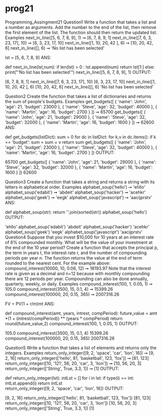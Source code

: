 # prog21

Programming_Assingment21
Question1
Write a function that takes a list and a number as arguments. Add the number to the end of
the list, then remove the first element of the list. The function should then return the updated
list.
Examples
next_in_line([5, 6, 7, 8, 9], 1) ➞ [6, 7, 8, 9, 1]
next_in_line([7, 6, 3, 23, 17], 10) ➞ [6, 3, 23, 17, 10]
next_in_line([1, 10, 20, 42 ], 6) ➞ [10, 20, 42, 6]
next_in_line([], 6) ➞ 'No list has been selected'

lst = [5, 6, 7, 8, 9]
ANS:

def next_in_line(lst,num):
    if len(lst) > 0 :
        lst.append(num)
        return lst[1:]
    else:
        print("'No list has been selected'")
next_in_line([5, 6, 7, 8, 9], 1)
OUTPUT:

[6, 7, 8, 9, 1]
next_in_line([7, 6, 3, 23, 17], 10)
[6, 3, 23, 17, 10]
next_in_line([1, 10, 20, 42 ], 6)
[10, 20, 42, 6]
next_in_line([], 6)
'No list has been selected'

Question2
Create the function that takes a list of dictionaries and returns the sum of people's budgets.
Examples
get_budgets([
{ 'name': 'John', 'age': 21, 'budget': 23000 },
{ 'name': 'Steve', 'age': 32, 'budget': 40000 },
{ 'name': 'Martin', 'age': 16, 'budget': 2700 }
]) ➞ 65700
get_budgets([
{ 'name': 'John', 'age': 21, 'budget': 29000 },
{ 'name': 'Steve', 'age': 32, 'budget': 32000 },
{ 'name': 'Martin', 'age': 16, 'budget': 1600 }
]) ➞ 62600
ANS:

def get_budgets(listDict):
    sum = 0
    for dc in listDict:
        for k,v in dc.items():
            if k == 'budget':
                sum = sum + v
    return sum
get_budgets([
{ 'name': 'John', 'age': 21, 'budget': 23000 },
{ 'name': 'Steve', 'age': 32, 'budget': 40000 },
{ 'name': 'Martin', 'age': 16, 'budget': 2700 }
])
OUTPUT:

65700
get_budgets([
{ 'name': 'John', 'age': 21, 'budget': 29000 },
{ 'name': 'Steve', 'age': 32, 'budget': 32000 },
{ 'name': 'Martin', 'age': 16, 'budget': 1600 }
])
62600
 
Question3
Create a function that takes a string and returns a string with its letters in alphabetical order.
Examples
alphabet_soup('hello') ➞ 'ehllo'
alphabet_soup('edabit') ➞ 'abdeit'
alphabet_soup('hacker') ➞ 'acehkr'
alphabet_soup('geek') ➞ 'eegk'
alphabet_soup('javascript') ➞ 'aacijprstv'
ANS:

def alphabet_soup(str):
    return ''.join(sorted(str))
alphabet_soup('hello')
OUTPUT:

'ehllo'
alphabet_soup('edabit')
'abdeit'
alphabet_soup('hacker')
'acehkr'
alphabet_soup('geek')
'eegk'
alphabet_soup('javascript')
'aacijprstv'
Question4
Suppose that you invest $10,000 for 10 years at an interest rate of 6% compounded monthly.
What will be the value of your investment at the end of the 10 year period?
Create a function that accepts the principal p, the term in years t, the interest rate r, and the
number of compounding periods per year n. The function returns the value at the end of term
rounded to the nearest cent.
For the example above:
compound_interest(10000, 10, 0.06, 12) ➞ 18193.97
Note that the interest rate is given as a decimal and n=12 because with monthly compounding
there are 12 periods per year. Compounding can also be done annually, quarterly, weekly, or
daily.
Examples
compound_interest(100, 1, 0.05, 1) ➞ 105.0
compound_interest(3500, 15, 0.1, 4) ➞ 15399.26
compound_interest(100000, 20, 0.15, 365) ➞ 2007316.26

FV = PV(1 + r/m)mt
ANS:

def compound_interest(amt, years, intrest, compPeriod):
    future_value = amt *(1 + (intrest/compPeriod)) ** (years * compPeriod)
    return round(future_value,2)
compound_interest(100, 1, 0.05, 1)
OUTPUT:

105.0
compound_interest(3500, 15, 0.1, 4)
15399.26
compound_interest(100000, 20, 0.15, 365)
2007316.26

Question5
Write a function that takes a list of elements and returns only the integers.
Examples
return_only_integer([9, 2, 'space', 'car', 'lion', 16]) ➞ [9, 2, 16]
return_only_integer(['hello', 81, 'basketball', 123, 'fox']) ➞ [81, 123]
return_only_integer([10, '121', 56, 20, 'car', 3, 'lion']) ➞ [10, 56, 20, 3]
return_only_integer(['String', True, 3.3, 1]) ➞ [1]
OUTPUT:

def return_only_integer(lst):
    intLst = []
    for i in lst:
        if type(i) == int:
            intLst.append(i)
    return intLst   
return_only_integer([9, 2, 'space', 'car', 'lion', 16])
OUTPUT:

[9, 2, 16]
return_only_integer(['hello', 81, 'basketball', 123, 'fox'])
[81, 123]
return_only_integer([10, '121', 56, 20, 'car', 3, 'lion']) 
[10, 56, 20, 3]
return_only_integer(['String', True, 3.3, 1]) 
[1]
